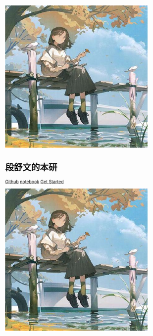 <!-- entity -->

![logo](logo.jpg)

# 段舒文的本研

[Github](https://github.com/dsw676676/project/tree/change/%E6%9C%AC%E7%A0%94)
[notebook](https://notes.orangex4.cool/?git=github&github=dsw676676/note_3.1)
[Get Started](README.md)

<!-- background -->
![background](logo.jpg)
